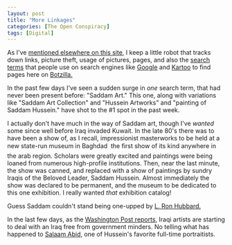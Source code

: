 ```yaml
---
layout: post
title: "More Linkages"
categories: [The Open Conspiracy]
tags: [Digital]
---
```

As I've <a href="/searches.html">mentioned elsewhere on this site,</a> I keep a little robot that tracks down links, picture theft, usage of pictures, pages, and also the <a href="/searches.html">search terms</a> that people use on search engines like <a href="http://www.google.com/">Google</a> and <a href="http://www.kartoo.com/">Kartoo</a> to find pages here on <a href="/index.html">Botzilla.</a>

In the past few days I've seen a sudden surge in <i>one</i> search term, that had never been present before: "Saddam Art." This one, along with variations like "Saddam Art Collection" and "Hussein Artworks" and "painting of Saddam Hussein." have shot to the #1 spot in the past week.

I actually don't have much in the way of Saddam art, though I've <i>wanted</i> some since well before Iraq invaded Kuwait. In the late 80's there was to have been a show of, as I recall, impressionist masterworks to be held at a new state-run museum in Baghdad &#151; the first show of its kind anywhere in the arab region. Scholars were greatly excited and paintings were being loaned from numerous high-profile institutions. Then, near the last minute, the show was canned, and replaced with a show of paintings by sundry Iraqis of the Beloved Leader, Saddam Hussein. Almost immediately the show was declared to be permanent, and the museum to be dedicated to this one exhibition. I really wanted <i>that</i> exhibition catalog!

Guess Saddam couldn't stand being one-upped by <a href="http://www.writersofthefuture.com/lrh/asi/">L. Ron Hubbard.</a>

In the last few days, as the <a href="http://www.washingtonpost.com/wp-dyn/articles/A7135-2003Apr21.html">Washington Post reports,</a> Iraqi artists are starting to deal with an Iraq free from government minders. No telling what has happened to <a href="http://www.webprowire.com/summaries/311155.html">Salaam Abid,</a> one of Hussein's favorite full-time portraitists.
